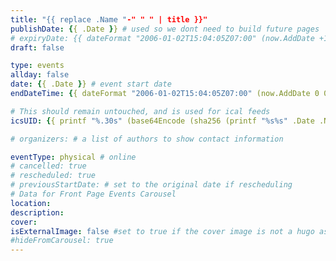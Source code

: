 ```yaml
---
title: "{{ replace .Name "-" " " | title }}"
publishDate: {{ .Date }} # used so we dont need to build future pages
# expiryDate: {{ dateFormat "2006-01-02T15:04:05Z07:00" (now.AddDate +1 0 0) }} # expire date, uncomment if you want old events to stop being published
draft: false

type: events
allday: false
date: {{ .Date }} # event start date
endDateTime: {{ dateFormat "2006-01-02T15:04:05Z07:00" (now.AddDate 0 0 +1) }} # event end date

# This should remain untouched, and is used for ical feeds
icsUID: {{ printf "%.30s" (base64Encode (sha256 (printf "%s%s" .Date .Name))) }}

# organizers: # a list of authors to show contact information

eventType: physical # online
# cancelled: true
# rescheduled: true
# previousStartDate: # set to the original date if rescheduling
# Data for Front Page Events Carousel
location:
description:
cover: 
isExternalImage: false #set to true if the cover image is not a hugo asset/page resource
#hideFromCarousel: true
---
```


<!--more-->